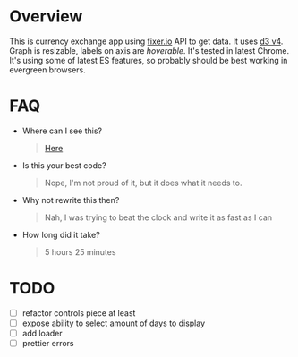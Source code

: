 Overview
========

This is currency exchange app using [fixer.io](http://fixer.io) API to get data.
It uses [d3 v4](https://github.com/d3/d3). Graph is resizable, labels on axis are *hoverable*.
It's tested in latest Chrome. It's using some of latest ES features, so probably should be best working in evergreen browsers.

FAQ
===

+ Where can I see this?
  > [Here](https://sudodoki.github.io/currency-exchange)

+ Is this your best code?
  > Nope, I'm not proud of it, but it does what it needs to.

+ Why not rewrite this then?
  > Nah, I was trying to beat the clock and write it as fast as I can

+ How long did it take?
  > 5 hours 25 minutes

TODO
====

+ [ ] refactor controls piece at least
+ [ ] expose ability to select amount of days to display
+ [ ] add loader
+ [ ] prettier errors
